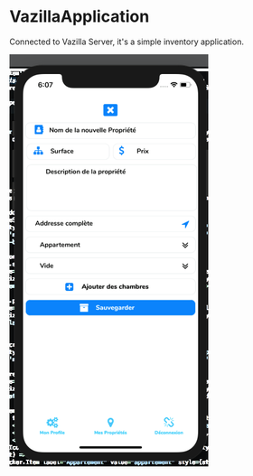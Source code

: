 # VazillaApplication
Connected to Vazilla Server, it's a simple inventory application.


![alt tag](https://raw.githubusercontent.com/jaaouani/VazillaApplication/master/32163317_243193686417664_7802846727945322496_n.png "Description goes here")
